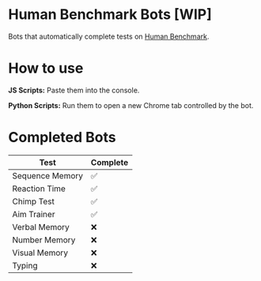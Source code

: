 # Human Benchmark Bots [WIP]

Bots that automatically complete tests on [Human Benchmark](https://humanbenchmark.com/).

# How to use

**JS Scripts:** Paste them into the console.

**Python Scripts:** Run them to open a new Chrome tab controlled by the bot.

# Completed Bots

| Test             | Complete |
| -----------------| --- |
| Sequence Memory  | ✅ |
| Reaction Time    | ✅ |
| Chimp Test       | ✅ |
| Aim Trainer      | ✅ |
| Verbal Memory    | ❌ |
| Number Memory    | ❌ |
| Visual Memory    | ❌ |
| Typing           | ❌ |
